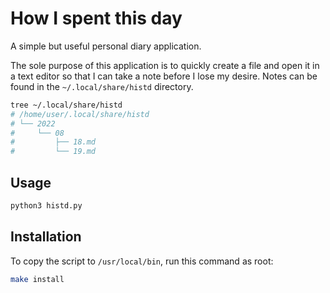 # How I spent this day

A simple but useful personal diary application.

The sole purpose of this application is to quickly create a file
and open it in a text editor so that I can take a note before I lose my desire.
Notes can be found in the `~/.local/share/histd` directory.

```sh
tree ~/.local/share/histd
# /home/user/.local/share/histd
# └── 2022
#     └── 08
#         ├── 18.md
#         └── 19.md
```

## Usage
```sh
python3 histd.py
```

## Installation
To copy the script to `/usr/local/bin`, run this command as root:
```sh
make install
```
